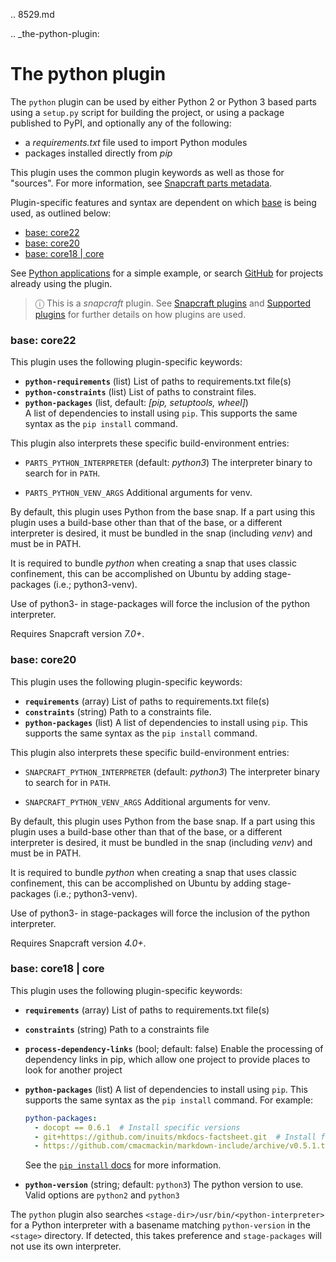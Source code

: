 .. 8529.md

.. _the-python-plugin:

# The python plugin

The `python` plugin can be used by either Python 2 or Python 3 based parts using a `setup.py` script for building the project, or using a package published to PyPI, and optionally any of the following:

- a *requirements.txt* file used to import Python modules
- packages installed directly from *pip*

This plugin uses the common plugin keywords as well as those for "sources". For more information, see [Snapcraft parts metadata](snapcraft-parts-metadata.md).

Plugin-specific features and syntax are dependent on which [base](base-snaps.md) is being used, as outlined below:

- [base: core22](#heading--core22)
- [base: core20](#heading--core20)
- [base: core18 | core](#heading--core18)

See [Python applications](python-apps.md) for a simple example, or search [GitHub](https://github.com/search?q=path%3Asnapcraft.yaml+%22plugin%3A+python%22&type=Code) for projects already using the plugin.

> ⓘ  This is a *snapcraft* plugin. See [Snapcraft plugins](snapcraft-plugins.md) and [Supported plugins](supported-plugins.md) for further details on how plugins are used.

<h3 id='heading--core22'>base: core22</h3>

This plugin uses the following plugin-specific keywords:

- **`python-requirements`** (list)
  List of paths to requirements.txt file(s)
- **`python-constraints`** (list)
  List of paths to constraint files.
- **`python-packages`** (list, default: _[pip, setuptools, wheel]_)</br>
  A list of dependencies to install using `pip`. This supports the same syntax as the `pip install` command.

This plugin also interprets these specific build-environment entries:

- `PARTS_PYTHON_INTERPRETER`
  (default: _python3_)
  The interpreter binary to search for in `PATH`.

- `PARTS_PYTHON_VENV_ARGS`
  Additional arguments for venv.

By default, this plugin uses Python from the base snap. If a part using this plugin uses a build-base other than that of the base, or a different interpreter is desired, it must be bundled in the snap (including _venv_) and must be in PATH.

It is required to bundle _python_ when creating a snap that uses classic confinement, this can be accomplished on Ubuntu by adding stage-packages (i.e.; python3-venv).

Use of python3-<python-package> in stage-packages will force the inclusion of the python interpreter.

Requires Snapcraft version _7.0+_.

<h3 id='heading--core20'>base: core20</h3>

This plugin uses the following plugin-specific keywords:

- **`requirements`** (array)
  List of paths to requirements.txt file(s)
- **`constraints`** (string)
  Path to a constraints file.
- **`python-packages`** (list)
  A list of dependencies to install using `pip`. This supports the same syntax as the `pip install` command.

This plugin also interprets these specific build-environment entries:

- `SNAPCRAFT_PYTHON_INTERPRETER`
  (default: _python3_)
  The interpreter binary to search for in `PATH`.

- `SNAPCRAFT_PYTHON_VENV_ARGS`
  Additional arguments for venv.

By default, this plugin uses Python from the base snap. If a part using this plugin uses a build-base other than that of the base, or a different interpreter is desired, it must be bundled in the snap (including _venv_) and must be in PATH.

It is required to bundle _python_ when creating a snap that uses classic confinement, this can be accomplished on Ubuntu by adding stage-packages (i.e.; python3-venv).

Use of python3-<python-package> in stage-packages will force the inclusion of the python interpreter.

Requires Snapcraft version _4.0+_.

<h3 id='heading--core18'>base: core18 | core</h3>

This plugin uses the following plugin-specific keywords:

- **`requirements`** (array)
  List of paths to requirements.txt file(s)
- **`constraints`** (string)
  Path to a constraints file
- **`process-dependency-links`** (bool; default: false)
  Enable the processing of dependency links in pip, which allow one
  project to provide places to look for another project
- **`python-packages`** (list)
  A list of dependencies to install using `pip`. This supports the same syntax as the `pip install` command. For example:

  ```yaml
  python-packages:
    - docopt == 0.6.1  # Install specific versions
    - git+https://github.com/inuits/mkdocs-factsheet.git  # Install from a git repository
    - https://github.com/cmacmackin/markdown-include/archive/v0.5.1.tar.gz  # Install from an archive
  ```

  See the [`pip install` docs](https://pip.pypa.io/en/stable/reference/pip_install/#pip-install) for more information.
- **`python-version`** (string; default: `python3`)
  The python version to use. Valid options are `python2` and `python3`

The `python` plugin also searches `<stage-dir>/usr/bin/<python-interpreter>` for a Python interpreter with a basename matching `python-version` in the `<stage>` directory. If detected, this takes preference and  `stage-packages` will not use its own interpreter.